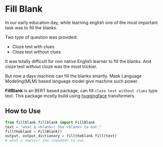 # Fill Blank
In our early education day, while learning english one of the most important task was to fill the blanks. 

Two type of question was provided:

* Cloze test with clues
* Cloze test without clues

It was totally difficult for non native English learner to fill the blanks. And cloze test without cloze was the most trickier.

But now a days machine can fill the blanks smartly. Mask Language Modeling(MLM) based language model give machine such power. 

**FillBlank** is an BERT based package, can fill `cloze test without clues` type text. This package mostly build using [huggingface]() transformers.


## How to Use

```py
from fillblank.fillblank import FillBlank
text = "what a <blank>! She <blank> to eat."
filltheblank = FillBlank()
output, output_dictionary = filltheblank.fill(text)
# what a <mess>! she <needed> to eat.
```

